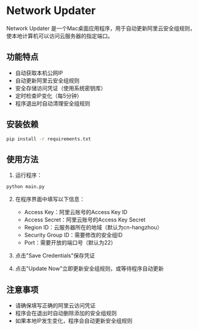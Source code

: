 # Network Updater

Network Updater 是一个Mac桌面应用程序，用于自动更新阿里云安全组规则，使本地计算机可以访问云服务器的指定端口。

## 功能特点

- 自动获取本机公网IP
- 自动更新阿里云安全组规则
- 安全存储访问凭证（使用系统密钥库）
- 定时检查IP变化（每5分钟）
- 程序退出时自动清理安全组规则

## 安装依赖

```bash
pip install -r requirements.txt
```

## 使用方法

1. 运行程序：
```bash
python main.py
```

2. 在程序界面中填写以下信息：
   - Access Key：阿里云账号的Access Key ID
   - Access Secret：阿里云账号的Access Key Secret
   - Region ID：云服务器所在的地域（默认为cn-hangzhou）
   - Security Group ID：需要修改的安全组ID
   - Port：需要开放的端口号（默认为22）

3. 点击"Save Credentials"保存凭证

4. 点击"Update Now"立即更新安全组规则，或等待程序自动更新

## 注意事项

- 请确保填写正确的阿里云访问凭证
- 程序会在退出时自动删除添加的安全组规则
- 如果本地IP发生变化，程序会自动更新安全组规则

